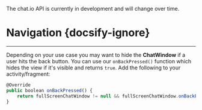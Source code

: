 <p class="docs-warning">The chat.io API is currently in development and will change over time.</p>

# Navigation {docsify-ignore}
___

Depending on your use case you may want to hide the **ChatWindow** if a user hits the back button.
You can use our ```onBackPressed()``` function which hides the view if it's visible and returns ```true```.
Add the following to your activity/fragment:

```js
@Override
public boolean onBackPressed() {
    return fullScreenChatWindow != null && fullScreenChatWindow.onBackPressed();
}
```